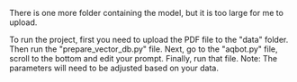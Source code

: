 There is one more folder containing the model, but it is too large for me to upload. 

To run the project, first you need to upload the PDF file to the "data" folder. 
Then run the "prepare_vector_db.py" file. Next, go to the "aqbot.py" file, scroll to the bottom and edit your prompt. 
Finally, run that file. Note: The parameters will need to be adjusted based on your data.
